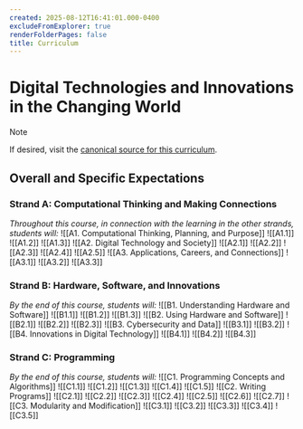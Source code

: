 ```yaml
---
created: 2025-08-12T16:41:01.000-0400
excludeFromExplorer: true
renderFolderPages: false
title: Curriculum
---
```


# Digital Technologies and Innovations in the Changing World
> [!NOTE]
> If desired, visit the [canonical source for this curriculum](https://www.dcp.edu.gov.on.ca/en/curriculum/computer-studies/courses/icd2o/downloads).
## Overall and Specific Expectations
### Strand A: Computational Thinking and Making Connections
*Throughout this course, in connection with the learning in the other strands, students will:*
![[A1. Computational Thinking, Planning, and Purpose]]
![[A1.1]]
![[A1.2]]
![[A1.3]]
![[A2. Digital Technology and Society]]
![[A2.1]]
![[A2.2]]
![[A2.3]]
![[A2.4]]
![[A2.5]]
![[A3. Applications, Careers, and Connections]]
![[A3.1]]
![[A3.2]]
![[A3.3]]
### Strand B: Hardware, Software, and Innovations
*By the end of this course, students will:*
![[B1. Understanding Hardware and Software]]
![[B1.1]]
![[B1.2]]
![[B1.3]]
![[B2. Using Hardware and Software]]
![[B2.1]]
![[B2.2]]
![[B2.3]]
![[B3. Cybersecurity and Data]]
![[B3.1]]
![[B3.2]]
![[B4. Innovations in Digital Technology]]
![[B4.1]]
![[B4.2]]
![[B4.3]]
### Strand C: Programming
*By the end of this course, students will:*
![[C1. Programming Concepts and Algorithms]]
![[C1.1]]
![[C1.2]]
![[C1.3]]
![[C1.4]]
![[C1.5]]
![[C2. Writing Programs]]
![[C2.1]]
![[C2.2]]
![[C2.3]]
![[C2.4]]
![[C2.5]]
![[C2.6]]
![[C2.7]]
![[C3. Modularity and Modification]]
![[C3.1]]
![[C3.2]]
![[C3.3]]
![[C3.4]]
![[C3.5]]